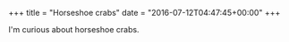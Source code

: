 +++
title = "Horseshoe crabs"
date = "2016-07-12T04:47:45+00:00"
+++

I'm curious about horseshoe crabs.
			